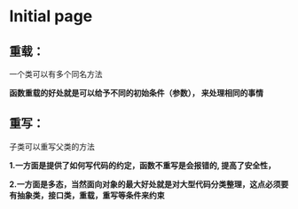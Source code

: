 # Initial page

## 重载：

一个类可以有多个同名方法

**函数重载的好处就是可以给予不同的初始条件（参数）， 来处理相同的事情**

## 重写：

子类可以重写父类的方法

**1.一方面是提供了如何写代码的约定，函数不重写是会报错的, 提高了安全性，**

**2.一方面是多态，当然面向对象的最大好处就是对大型代码分类整理，这点必须要有抽象类，接口类，重载，重写等条件来约束**


